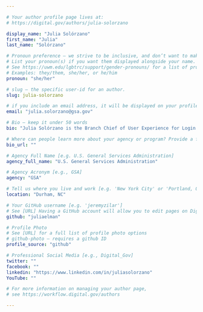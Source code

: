 ```yaml
---

# Your author profile page lives at:
# https://digital.gov/authors/julia-solorzano

display_name: "Julia Solórzano"
first_name: "Julia"
last_name: "Solórzano"

# Pronoun preference — we strive to be inclusive, and don’t want to make assumptions on a person’s first name (be it a gender-neutral name, or is one more common in languages other than English). Learn more http://www.MyPronouns.org
# List your pronoun(s) if you want them displayed alongside your name. Leave it blank and we'll use just your name.
# See https://uwm.edu/lgbtrc/support/gender-pronouns/ for a list of pronouns
# Examples: they/them, she/her, or he/him
pronoun: "she/her"

# slug — the specific user-id for an author.
slug: julia-solorzano

# if you include an email address, it will be displayed on your profile page
email: "julia.solorzano@gsa.gov"

# Bio — keep it under 50 words
bio: "Julia Solórzano is the Branch Chief of User Experience for Login.gov, where she leads a team of designers and developers to create secure and user-friendly identity solutions for federal agencies and the public. She has over twenty years of experience in design leadership, people management, user experience, web development, and open source projects. She is based in Durham, NC."

# Where can people learn more about your agency or program? Provide a full URL [e.g. 'https://www.example.gov/']
bio_url: ""

# Agency Full Name [e.g. U.S. General Services Administration]
agency_full_name: "U.S. General Services Administration"

# Agency Acronym [e.g., GSA]
agency: "GSA"

# Tell us where you live and work [e.g. 'New York City' or 'Portland, OR']
location: "Durham, NC"

# Your GitHub username [e.g. 'jeremyzilar']
# See [URL] Having a GitHub account will allow you to edit pages on DigitalGov. The image used in your GitHub account can also be used to populate your digital.gov profile photo.
github: "juliaelman"

# Profile Photo
# See [URL] for a full list of profile photo options
# github-photo — requires a github ID
profile_source: "github"

# Professional Social Media [e.g., Digital_Gov]
twitter: ""
facebook: ""
linkedin: "https://www.linkedin.com/in/juliasolorzano"
YouTube: ""

# For more information on managing your author page,
# see https://workflow.digital.gov/authors

---
```

